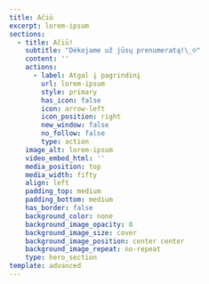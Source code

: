 ```yaml
---
title: Ačiū
excerpt: lorem-ipsum
sections:
  - title: Ačiū!
    subtitle: "Dėkojame už jūsų prenumeratą!\_☺"
    content: ''
    actions:
      - label: Atgal į pagrindinį
        url: lorem-ipsum
        style: primary
        has_icon: false
        icon: arrow-left
        icon_position: right
        new_window: false
        no_follow: false
        type: action
    image_alt: lorem-ipsum
    video_embed_html: ''
    media_position: top
    media_width: fifty
    align: left
    padding_top: medium
    padding_bottom: medium
    has_border: false
    background_color: none
    background_image_opacity: 0
    background_image_size: cover
    background_image_position: center center
    background_image_repeat: no-repeat
    type: hero_section
template: advanced
---
```

